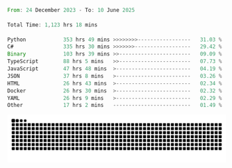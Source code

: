 <!--START_SECTION:waka-->

```rust
From: 24 December 2023 - To: 10 June 2025

Total Time: 1,123 hrs 18 mins

Python            353 hrs 49 mins >>>>>>>>-----------------   31.03 %
C#                335 hrs 30 mins >>>>>>>------------------   29.42 %
Binary            103 hrs 39 mins >>-----------------------   09.09 %
TypeScript        88 hrs 5 mins   >>-----------------------   07.73 %
JavaScript        47 hrs 48 mins  >------------------------   04.19 %
JSON              37 hrs 8 mins   >------------------------   03.26 %
HTML              26 hrs 43 mins  >------------------------   02.34 %
Docker            26 hrs 30 mins  >------------------------   02.32 %
YAML              26 hrs 9 mins   >------------------------   02.29 %
Other             17 hrs 2 mins   -------------------------   01.49 %
```

<!--END_SECTION:waka-->


<picture>
  <source media="(prefers-color-scheme: dark)" srcset="https://raw.githubusercontent.com/jeerawut97/jeerawut97/output/github-contribution-grid-snake.svg">
  <img alt="github contribution grid snake animation" src="https://raw.githubusercontent.com/jeerawut97/jeerawut97/output/github-contribution-grid-snake.svg">
</picture>
